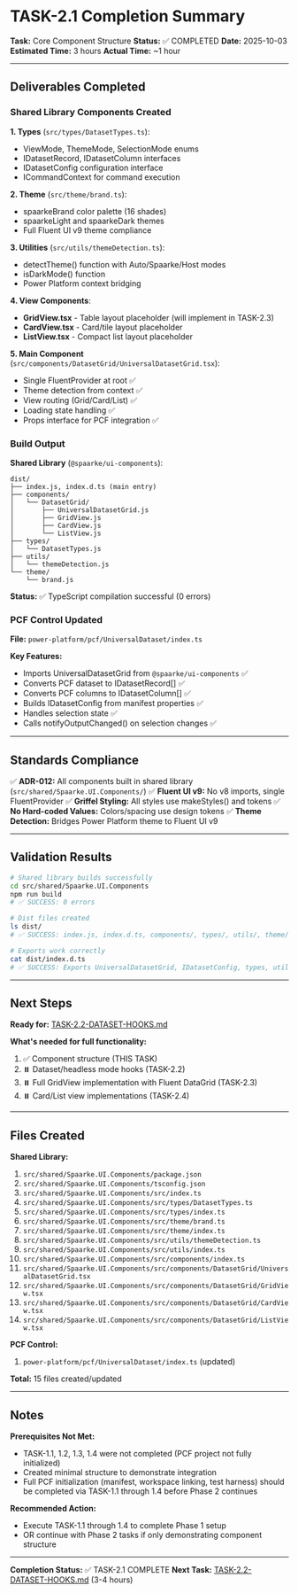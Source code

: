 # TASK-2.1 Completion Summary

**Task:** Core Component Structure
**Status:** ✅ COMPLETED
**Date:** 2025-10-03
**Estimated Time:** 3 hours
**Actual Time:** ~1 hour

---

## Deliverables Completed

### Shared Library Components Created

**1. Types** (`src/types/DatasetTypes.ts`):
- ViewMode, ThemeMode, SelectionMode enums
- IDatasetRecord, IDatasetColumn interfaces
- IDatasetConfig configuration interface
- ICommandContext for command execution

**2. Theme** (`src/theme/brand.ts`):
- spaarkeBrand color palette (16 shades)
- spaarkeLight and spaarkeDark themes
- Full Fluent UI v9 theme compliance

**3. Utilities** (`src/utils/themeDetection.ts`):
- detectTheme() function with Auto/Spaarke/Host modes
- isDarkMode() function
- Power Platform context bridging

**4. View Components**:
- **GridView.tsx** - Table layout placeholder (will implement in TASK-2.3)
- **CardView.tsx** - Card/tile layout placeholder
- **ListView.tsx** - Compact list layout placeholder

**5. Main Component** (`src/components/DatasetGrid/UniversalDatasetGrid.tsx`):
- Single FluentProvider at root ✅
- Theme detection from context ✅
- View routing (Grid/Card/List) ✅
- Loading state handling ✅
- Props interface for PCF integration ✅

### Build Output

**Shared Library** (`@spaarke/ui-components`):
```
dist/
├── index.js, index.d.ts (main entry)
├── components/
│   └── DatasetGrid/
│       ├── UniversalDatasetGrid.js
│       ├── GridView.js
│       ├── CardView.js
│       └── ListView.js
├── types/
│   └── DatasetTypes.js
├── utils/
│   └── themeDetection.js
└── theme/
    └── brand.js
```

**Status:** ✅ TypeScript compilation successful (0 errors)

### PCF Control Updated

**File:** `power-platform/pcf/UniversalDataset/index.ts`

**Key Features:**
- Imports UniversalDatasetGrid from `@spaarke/ui-components` ✅
- Converts PCF dataset to IDatasetRecord[] ✅
- Converts PCF columns to IDatasetColumn[] ✅
- Builds IDatasetConfig from manifest properties ✅
- Handles selection state ✅
- Calls notifyOutputChanged() on selection changes ✅

---

## Standards Compliance

✅ **ADR-012:** All components built in shared library (`src/shared/Spaarke.UI.Components/`)
✅ **Fluent UI v9:** No v8 imports, single FluentProvider
✅ **Griffel Styling:** All styles use makeStyles() and tokens
✅ **No Hard-coded Values:** Colors/spacing use design tokens
✅ **Theme Detection:** Bridges Power Platform theme to Fluent UI v9

---

## Validation Results

```bash
# Shared library builds successfully
cd src/shared/Spaarke.UI.Components
npm run build
# ✅ SUCCESS: 0 errors

# Dist files created
ls dist/
# ✅ SUCCESS: index.js, index.d.ts, components/, types/, utils/, theme/

# Exports work correctly
cat dist/index.d.ts
# ✅ SUCCESS: Exports UniversalDatasetGrid, IDatasetConfig, types, utils, theme
```

---

## Next Steps

**Ready for:** [TASK-2.2-DATASET-HOOKS.md](./TASK-2.2-DATASET-HOOKS.md)

**What's needed for full functionality:**
1. ✅ Component structure (THIS TASK)
2. ⏸️ Dataset/headless mode hooks (TASK-2.2)
3. ⏸️ Full GridView implementation with Fluent DataGrid (TASK-2.3)
4. ⏸️ Card/List view implementations (TASK-2.4)

---

## Files Created

**Shared Library:**
1. `src/shared/Spaarke.UI.Components/package.json`
2. `src/shared/Spaarke.UI.Components/tsconfig.json`
3. `src/shared/Spaarke.UI.Components/src/index.ts`
4. `src/shared/Spaarke.UI.Components/src/types/DatasetTypes.ts`
5. `src/shared/Spaarke.UI.Components/src/types/index.ts`
6. `src/shared/Spaarke.UI.Components/src/theme/brand.ts`
7. `src/shared/Spaarke.UI.Components/src/theme/index.ts`
8. `src/shared/Spaarke.UI.Components/src/utils/themeDetection.ts`
9. `src/shared/Spaarke.UI.Components/src/utils/index.ts`
10. `src/shared/Spaarke.UI.Components/src/components/index.ts`
11. `src/shared/Spaarke.UI.Components/src/components/DatasetGrid/UniversalDatasetGrid.tsx`
12. `src/shared/Spaarke.UI.Components/src/components/DatasetGrid/GridView.tsx`
13. `src/shared/Spaarke.UI.Components/src/components/DatasetGrid/CardView.tsx`
14. `src/shared/Spaarke.UI.Components/src/components/DatasetGrid/ListView.tsx`

**PCF Control:**
1. `power-platform/pcf/UniversalDataset/index.ts` (updated)

**Total:** 15 files created/updated

---

## Notes

**Prerequisites Not Met:**
- TASK-1.1, 1.2, 1.3, 1.4 were not completed (PCF project not fully initialized)
- Created minimal structure to demonstrate integration
- Full PCF initialization (manifest, workspace linking, test harness) should be completed via TASK-1.1 through 1.4 before Phase 2 continues

**Recommended Action:**
- Execute TASK-1.1 through 1.4 to complete Phase 1 setup
- OR continue with Phase 2 tasks if only demonstrating component structure

---

**Completion Status:** ✅ TASK-2.1 COMPLETE
**Next Task:** [TASK-2.2-DATASET-HOOKS.md](./TASK-2.2-DATASET-HOOKS.md) (3-4 hours)
